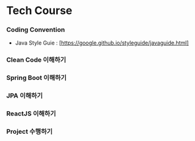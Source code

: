 # Tech Course 

### Coding Convention 

 - Java Style Guie : [https://google.github.io/styleguide/javaguide.html]


### Clean Code 이해하기 


### Spring Boot 이해하기 


### JPA 이해하기 


### ReactJS 이해하기 


### Project 수행하기 
